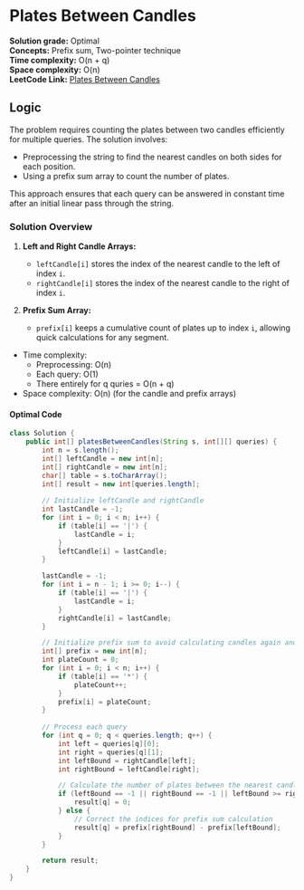 # Plates Between Candles

**Solution grade:** Optimal  
**Concepts:** Prefix sum, Two-pointer technique<br>
**Time complexity:** O(n + q)  <br>
**Space complexity:** O(n)  <br>
**LeetCode Link:** [Plates Between Candles](https://leetcode.com/problems/plates-between-candles)

## Logic

The problem requires counting the plates between two candles efficiently for multiple queries. The solution involves:

- Preprocessing the string to find the nearest candles on both sides for each position.
- Using a prefix sum array to count the number of plates.

This approach ensures that each query can be answered in constant time after an initial linear pass through the string.

### Solution Overview

1. **Left and Right Candle Arrays:** 
   - `leftCandle[i]` stores the index of the nearest candle to the left of index `i`.
   - `rightCandle[i]` stores the index of the nearest candle to the right of index `i`.

2. **Prefix Sum Array:**
   - `prefix[i]` keeps a cumulative count of plates up to index `i`, allowing quick calculations for any segment.

- Time complexity:
  - Preprocessing: O(n)
  - Each query: O(1)
  - There entirely for  q quries = O(n + q)
- Space complexity: O(n) (for the candle and prefix arrays)

#### Optimal Code

```java
class Solution {
    public int[] platesBetweenCandles(String s, int[][] queries) {
        int n = s.length();
        int[] leftCandle = new int[n];
        int[] rightCandle = new int[n];
        char[] table = s.toCharArray();
        int[] result = new int[queries.length];
        
        // Initialize leftCandle and rightCandle
        int lastCandle = -1;
        for (int i = 0; i < n; i++) {
            if (table[i] == '|') {
                lastCandle = i;
            }
            leftCandle[i] = lastCandle;
        }

        lastCandle = -1;
        for (int i = n - 1; i >= 0; i--) {
            if (table[i] == '|') {
                lastCandle = i;
            }
            rightCandle[i] = lastCandle;
        }

        // Initialize prefix sum to avoid calculating candles again and again for each query
        int[] prefix = new int[n];
        int plateCount = 0;
        for (int i = 0; i < n; i++) {
            if (table[i] == '*') {
                plateCount++;
            }
            prefix[i] = plateCount;
        }
        
        // Process each query
        for (int q = 0; q < queries.length; q++) {
            int left = queries[q][0];
            int right = queries[q][1];
            int leftBound = rightCandle[left];
            int rightBound = leftCandle[right];

            // Calculate the number of plates between the nearest candles
            if (leftBound == -1 || rightBound == -1 || leftBound >= rightBound) {
                result[q] = 0;
            } else {
                // Correct the indices for prefix sum calculation
                result[q] = prefix[rightBound] - prefix[leftBound];
            }
        }

        return result;
    }
}
